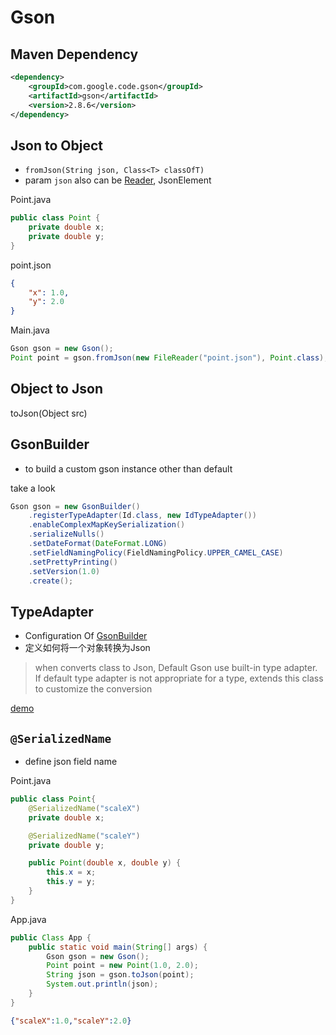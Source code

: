 # Gson

## Maven Dependency

```xml
<dependency>
    <groupId>com.google.code.gson</groupId>
    <artifactId>gson</artifactId>
    <version>2.8.6</version>
</dependency>
```

## Json to Object

- `fromJson(String json, Class<T> classOfT)`
- param `json` also can be [Reader](java-io.md), JsonElement

Point.java

```java
public class Point {
    private double x;
    private double y;
}
```

point.json

```json
{
    "x": 1.0,
    "y": 2.0
}
```

Main.java

```java
Gson gson = new Gson();
Point point = gson.fromJson(new FileReader("point.json"), Point.class);
```

## Object to Json

toJson(Object src)

## GsonBuilder

- to build a custom gson instance other than default

take a look

```java
Gson gson = new GsonBuilder()
    .registerTypeAdapter(Id.class, new IdTypeAdapter())
    .enableComplexMapKeySerialization()
    .serializeNulls()
    .setDateFormat(DateFormat.LONG)
    .setFieldNamingPolicy(FieldNamingPolicy.UPPER_CAMEL_CASE)
    .setPrettyPrinting()
    .setVersion(1.0)
    .create();
```

## TypeAdapter

- Configuration Of [GsonBuilder](#gsonbuilder)
- 定义如何将一个对象转换为Json

> when converts class to Json, Default Gson use built-in type adapter. If default type adapter is not appropriate for a type, extends this class to customize the conversion

[demo](java-code-snippet-gson-typeadapter.md)

## `@SerializedName`

- define json field name

Point.java

```java
public class Point{
    @SerializedName("scaleX")
    private double x;

    @SerializedName("scaleY")
    private double y;

    public Point(double x, double y) {
        this.x = x;
        this.y = y;
    }
}
```

App.java

```java
public Class App {
    public static void main(String[] args) {
        Gson gson = new Gson();
        Point point = new Point(1.0, 2.0);
        String json = gson.toJson(point);
        System.out.println(json);
    }
}
```

```json
{"scaleX":1.0,"scaleY":2.0}
```